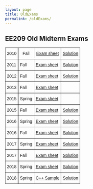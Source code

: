 ```yaml
---
layout: page
title: OldExams
permalink: /oldExams/
---
```


<html>

<body>
<h2> EE209 Old Midterm Exams </h2>

<style type="text/css">
.tg  {border-collapse:collapse;border-spacing:0;}
.tg td{border-color:black;border-style:solid;border-width:1px;font-family:Arial, sans-serif;font-size:14px;
  overflow:hidden;padding:10px 5px;word-break:normal;}
.tg th{border-color:black;border-style:solid;border-width:1px;font-family:Arial, sans-serif;font-size:14px;
  font-weight:normal;overflow:hidden;padding:10px 5px;word-break:normal;}
.tg .tg-wp8o{border-color:#000000;text-align:center;vertical-align:top}
</style>
<table class="tg">
<thead>
  <tr>
    <th class="tg-0lax">2010</th>
    <th class="tg-0lax">Fall</th>
    <th class="tg-0lax"><a href="../oldmidterm/fall10exam_KAIST.pdf">Exam sheet</a></th>
    <th class="tg-0lax"><a href="../oldmidterm/fall10exam_KAISTans.pdf">Solution</a></th>
  </tr>
</thead>
<tbody>
  <tr>
    <td class="tg-0lax">2011</td>
    <td class="tg-0lax">Fall</td>
    <td class="tg-0lax"><a href="../oldmidterm/fall11exam_KAIST.pdf">Exam sheet</a></td>
    <td class="tg-0lax"><a href="../oldmidterm/fall11exam_KAISTans.pdf">Solution</a></td>
  </tr>
  <tr>
    <td class="tg-0lax">2012</td>
    <td class="tg-0lax">Fall</td>
    <td class="tg-0lax"><a href="../oldmidterm/fall12exam_KAIST.pdf">Exam sheet</a></td>
    <td class="tg-0lax"><a href="../oldmidterm/fall12exam_KAISTans.pdf">Solution</a></td>
  </tr>
  <tr>
    <td class="tg-0lax">2013</td>
    <td class="tg-0lax">Fall</td>
    <td class="tg-0lax"><a href="../oldmidterm/fall13exam_KAIST.pdf">Exam sheet</a></td>
    <td class="tg-0lax"></td>
  </tr>
  <tr>
    <td class="tg-0lax">2015</td>
    <td class="tg-0lax">Spring</td>
    <td class="tg-0lax"><a href="../oldmidterm/spring15exam_KAIST.pdf">Exam sheet</a></td>
    <td class="tg-0lax"></td>
  </tr>
  <tr>
    <td class="tg-0lax">2015</td>
    <td class="tg-0lax">Fall</td>
    <td class="tg-0lax"><a href="../oldmidterm/fall15exam_KAIST.pdf">Exam sheet</a></td>
    <td class="tg-0lax"><a href="../oldmidterm/fall15exam_KAISTans.pdf">Solution</a></td>
  </tr>
  <tr>
    <td class="tg-0lax">2016</td>
    <td class="tg-0lax">Spring</td>
    <td class="tg-0lax"><a href="../oldmidterm/spring16exam_KAIST.pdf">Exam sheet</a></td>
    <td class="tg-0lax"><a href="../oldmidterm/spring16exam_KAISTans.pdf">Solution</a></td>
  </tr>
  <tr>
    <td class="tg-0lax">2016</td>
    <td class="tg-0lax">Fall</td>
    <td class="tg-0lax"><a href="../oldmidterm/fall16exam_KAIST.pdf">Exam sheet</a></td>
    <td class="tg-0lax"><a href="../oldmidterm/fall16exam_KAISTans.pdf">Solution</a></td>
  </tr>
  <tr>
    <td class="tg-0lax">2017</td>
    <td class="tg-0lax">Spring</td>
    <td class="tg-0lax"><a href="../oldmidterm/spring17exam_KAIST.pdf">Exam sheet</a></td>
    <td class="tg-0lax"><a href="../oldmidterm/spring17exam_KAISTans.pdf">Solution</a></td>
  </tr>
  <tr>
    <td class="tg-0lax">2017</td>
    <td class="tg-0lax">Fall</td>
    <td class="tg-0lax"><a href="../oldmidterm/fall17exam_KAIST.pdf">Exam sheet</a></td>
    <td class="tg-0lax"><a href="../oldmidterm/fall17exam_KAISTans.pdf">Solution</a></td>
  </tr>
  <tr>
    <td class="tg-0lax">2018</td>
    <td class="tg-0lax">Spring</td>
    <td class="tg-0lax"><a href="../oldmidterm/spring18exam_KAIST.pdf">Exam sheet</a></td>
    <td class="tg-0lax"><a href="../oldmidterm/spring18exam_KAISTans.pdf">Solution</a></td>
  </tr>
  <tr>
    <td class="tg-0lax">2018</td>
    <td class="tg-0lax">Spring</td>
    <td class="tg-0lax"><a href="../oldmidterm/spring18c++sample_KAIST.pdf">C++ Sample</a></td>
    <td class="tg-0lax"><a href="../oldmidterm/spring18c++sample_KAISTans.pdf">Solution</a></td>
  </tr>
</tbody>
</table>

</body>

<!-- <body>
<h2> EE209 Old Final Exams </h2>

<style type="text/css">
.tg  {border-collapse:collapse;border-spacing:0;}
.tg td{border-color:black;border-style:solid;border-width:1px;font-family:Arial, sans-serif;font-size:14px;
  overflow:hidden;padding:10px 5px;word-break:normal;}
.tg th{border-color:black;border-style:solid;border-width:1px;font-family:Arial, sans-serif;font-size:14px;
  font-weight:normal;overflow:hidden;padding:10px 5px;word-break:normal;}
.tg .tg-wp8o{border-color:#000000;text-align:center;vertical-align:top}
</style>
<table class="tg">
<thead>
  <tr>
    <th class="tg-wp8o">2010</th>
    <th class="tg-wp8o">Fall</th>
    <th class="tg-wp8o"><a href="../oldfinal/fall10exam_final_KAIST.pdf">Exam sheet</a></th>
    <th class="tg-wp8o"><a href="../oldfinal/fall10exam_final_KAISTans.pdf">Solution</a></th>
  </tr>
</thead>
<tbody>
  <tr>
    <td class="tg-wp8o">2011</td>
    <td class="tg-wp8o">Fall</td>
    <td class="tg-wp8o"><a href="../oldfinal/fall11exam_final_KAIST.pdf">Exam sheet</a></td>
    <td class="tg-wp8o"><a href="../oldfinal/fall11exam_final_KAISTans.pdf">Solution</a></td>
  </tr>
  <tr>
    <td class="tg-wp8o">2012</td>
    <td class="tg-wp8o">Fall</td>
    <td class="tg-wp8o"><a href="../oldfinal/fall12exam_final_KAIST.pdf">Exam sheet</a></td>
    <td class="tg-wp8o"><a href="../oldfinal/fall12exam_final_KAISTans.pdf">Solution</a></td>
  </tr>
  <tr>
    <td class="tg-wp8o">2013</td>
    <td class="tg-wp8o">Fall</td>
    <td class="tg-wp8o"><a href="../oldfinal/fall13exam_final_KAIST.pdf">Exam sheet</a></td>
    <td class="tg-wp8o"></td>
  </tr>
  <tr>
    <td class="tg-wp8o">2015</td>
    <td class="tg-wp8o">Spring</td>
    <td class="tg-wp8o"><a href="../oldfinal/spring15exam_final_KAIST.pdf">Exam sheet</a></td>
    <td class="tg-wp8o"></td>
  </tr>
  <tr>
    <td class="tg-wp8o">2015</td>
    <td class="tg-wp8o">Fall</td>
    <td class="tg-wp8o"><a href="../oldfinal/fall15exam_final_KAIST.pdf">Exam sheet</a></td>
    <td class="tg-wp8o"></td>
  </tr>
  <tr>
    <td class="tg-wp8o">2016</td>
    <td class="tg-wp8o">Spring</td>
    <td class="tg-wp8o"><a href="../oldfinal/spring16exam_final_KAIST.pdf">Exam sheet</a></td>
    <td class="tg-wp8o"><a href="../oldfinal/spring16exam_final_KAISTans.pdf">Solution</a></td>
  </tr>
  <tr>
    <td class="tg-wp8o">2016</td>
    <td class="tg-wp8o">Fall</td>
    <td class="tg-wp8o"><a href="../oldfinal/fall16exam_final_KAIST.pdf">Exam sheet</a></td>
    <td class="tg-wp8o"><a href="../oldfinal/fall16exam_final_KAISTans.pdf">Solution</a></td>
  </tr>
  <tr>
    <td class="tg-wp8o">2017</td>
    <td class="tg-wp8o">Spring</td>
    <td class="tg-wp8o"><a href="../oldfinal/spring17exam_final_KAIST.pdf">Exam sheet</a></td>
    <td class="tg-wp8o"><a href="../oldfinal/spring17exam_final_KAISTans.pdf">Solution</a></td>
  </tr>
</tbody>
</table>
<br>
<br>

</body> -->
</html>